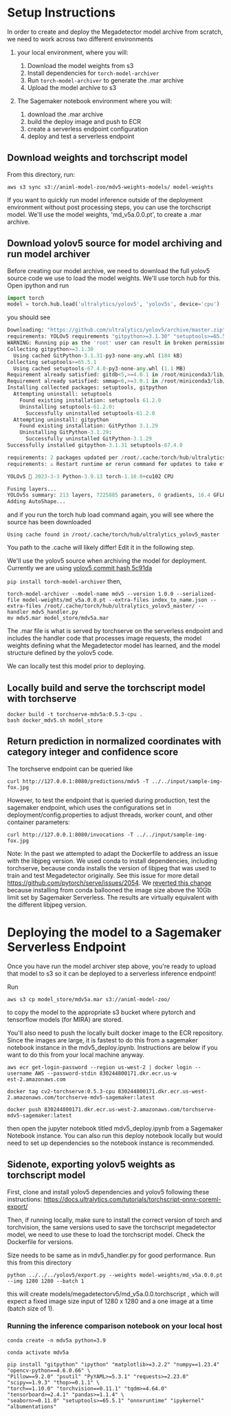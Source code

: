 # Setup Instructions

In order to create and deploy the Megadetector model archive from scratch, we need to work across two different environments

1. your local environment, where you will:
   1. Download the model weights from s3
   2. Install dependencies for `torch-model-archiver`
   3. Run `torch-model-archiver` to generate the .mar archive
   4. Upload the model archive to s3

2. The Sagemaker notebook environment where you will:
   1. download the .mar archive
   2. build the deploy image and push to ECR
   3. create a serverless endpoint configuration
   4. deploy and test a serverless endpoint

## Download weights and torchscript model

From this directory, run:
```
aws s3 sync s3://animl-model-zoo/mdv5-weights-models/ model-weights
```

If you want to quickly run model inference outside of the deployment environment without post processing steps, you can use the torchscript model. We'll use the model weights, 'md_v5a.0.0.pt', to create a .mar archive.

## Download yolov5 source for model archiving and run model archiver

Before creating our model archive, we need to download the full yolov5 source code we use to load the model weights. We'll use torch hub for this. Open ipython and run

```python
import torch
model = torch.hub.load('ultralytics/yolov5', 'yolov5s', device='cpu')
```

you should see

```python
Downloading: "https://github.com/ultralytics/yolov5/archive/master.zip" to /root/.cache/torch/hub/master.zip
requirements: YOLOv5 requirements "gitpython>=3.1.30" "setuptools>=65.5.1" not found, attempting AutoUpdate...
WARNING: Running pip as the 'root' user can result in broken permissions and conflicting behaviour with the system package manager. It is recommended to use a virtual environment instead: https://pip.pypa.io/warnings/venv
Collecting gitpython>=3.1.30
  Using cached GitPython-3.1.31-py3-none-any.whl (184 kB)
Collecting setuptools>=65.5.1
  Using cached setuptools-67.4.0-py3-none-any.whl (1.1 MB)
Requirement already satisfied: gitdb<5,>=4.0.1 in /root/miniconda3/lib/python3.9/site-packages (from gitpython>=3.1.30) (4.0.10)
Requirement already satisfied: smmap<6,>=3.0.1 in /root/miniconda3/lib/python3.9/site-packages (from gitdb<5,>=4.0.1->gitpython>=3.1.30) (5.0.0)
Installing collected packages: setuptools, gitpython
  Attempting uninstall: setuptools
    Found existing installation: setuptools 61.2.0
    Uninstalling setuptools-61.2.0:
      Successfully uninstalled setuptools-61.2.0
  Attempting uninstall: gitpython
    Found existing installation: GitPython 3.1.29
    Uninstalling GitPython-3.1.29:
      Successfully uninstalled GitPython-3.1.29
Successfully installed gitpython-3.1.31 setuptools-67.4.0

requirements: 2 packages updated per /root/.cache/torch/hub/ultralytics_yolov5_master/requirements.txt
requirements: ⚠️ Restart runtime or rerun command for updates to take effect

YOLOv5 🚀 2023-3-3 Python-3.9.13 torch-1.10.0+cu102 CPU

Fusing layers... 
YOLOv5s summary: 213 layers, 7225885 parameters, 0 gradients, 16.4 GFLOPs
Adding AutoShape... 
```

and if you run the torch hub load command again, you will see where the source has been downloaded

```
Using cache found in /root/.cache/torch/hub/ultralytics_yolov5_master
```

You path to the .cache will likely differ! Edit it in the following step.

We'll use the yolov5 source when archiving the model for deployment. Currently we are using [yolov5 commit hash 5c91da](https://github.com/ultralytics/yolov5/tree/5c91daeaecaeca709b8b6d13bd571d068fdbd003)

`pip install torch-model-archiver` then,

```
torch-model-archiver --model-name mdv5 --version 1.0.0 --serialized-file model-weights/md_v5a.0.0.pt --extra-files index_to_name.json --extra-files /root/.cache/torch/hub/ultralytics_yolov5_master/ --handler mdv5_handler.py
mv mdv5.mar model_store/mdv5a.mar
```

The .mar file is what is served by torchserve on the serverless endpoint and includes the handler code that processes image requests, the model weights defining what the Megadetector model has learned, and the model structure defined by the yolov5 code.

We can locally test this model prior to deploying.

## Locally build and serve the torchscript model with torchserve

```
docker build -t torchserve-mdv5a:0.5.3-cpu .
bash docker_mdv5.sh model_store
```

## Return prediction in normalized coordinates with category integer and confidence score

The torchserve endpoint can be queried like
```
curl http://127.0.0.1:8080/predictions/mdv5 -T ../../input/sample-img-fox.jpg
```

However, to test the endpoint that is queried during production, test the sagemaker endpoint, which uses the configurations set in deployment/config.properties to adjust threads, worker count, and other container parameters:

```
curl http://127.0.0.1:8080/invocations -T ../../input/sample-img-fox.jpg
```

Note: In the past we attempted to adapt the Dockerfile to address an issue with the libjpeg version. We used conda to install dependencies, including torchserve, because conda installs the version of libjpeg that was used to train and test Megadetector originally. See this issue for more detail https://github.com/pytorch/serve/issues/2054. We [reverted this change](https://github.com/tnc-ca-geo/animl-ml/pull/98/commits/b2bbff5316fbb15023025b2373dcdc9354dd26a7) because installing from conda ballooned the image size above the 10Gb limit set by Sagemaker Serverless. The results are virtually equivalent with the different libjpeg version.


# Deploying the model to a Sagemaker Serverless Endpoint

Once you have run the model archiver step above, you're ready to upload that model to s3 so it can be deployed to a serverless inference endpoint!

Run 


`aws s3 cp model_store/mdv5a.mar s3://animl-model-zoo/`

to copy the model to the appropriate s3 bucket where pytorch and tensorflow models (for MIRA) are stored.

You'll also need to push the locally built docker image to the ECR repository. Since the images are large, it is fastest to do this from a sagemaker notebook instance in the mdv5_deploy.ipynb. Instructions are below if you want to do this from your local machine anyway.

```
aws ecr get-login-password --region us-west-2 | docker login --username AWS --password-stdin 830244800171.dkr.ecr.us-w
est-2.amazonaws.com

docker tag cv2-torchserve:0.5.3-cpu 830244800171.dkr.ecr.us-west-2.amazonaws.com/torchserve-mdv5-sagemaker:latest

docker push 830244800171.dkr.ecr.us-west-2.amazonaws.com/torchserve-mdv5-sagemaker:latest
```

then open the jupyter notebook titled mdv5_deploy.ipynb from a Sagemaker Notebook instance. You can also run this deploy notebook locally but would need to set up dependencies so the notebook instance is recommended.


## Sidenote, exporting yolov5 weights as torchscript model

First, clone and install yolov5 dependencies and yolov5 following these instructions: https://docs.ultralytics.com/tutorials/torchscript-onnx-coreml-export/

Then, if running locally, make sure to install the correct version of torch and torchvision, the same versions used to save the torchscript megadetector model, we need to use these to load the torchscript model. Check the Dockerfile for versions.

Size needs to be same as in mdv5_handler.py for good performance. Run this from this directory 
```
python ../../../yolov5/export.py --weights model-weights/md_v5a.0.0.pt --img 1280 1280 --batch 1 
```
this will create models/megadetectorv5/md_v5a.0.0.torchscript , which will expect a fixed image size input of 1280 x 1280 and a one image at a time (batch size of 1).

### Running the inference comparison notebook on your local host

`conda create -n mdv5a python=3.9`

```
conda activate mdv5a

pip install "gitpython" "ipython" "matplotlib>=3.2.2" "numpy==1.23.4" "opencv-python==4.6.0.66" \
"Pillow==9.2.0" "psutil" "PyYAML>=5.3.1" "requests>=2.23.0" "scipy==1.9.3" "thop>=0.1.1" \
"torch==1.10.0" "torchvision==0.11.1" "tqdm>=4.64.0" "tensorboard>=2.4.1" "pandas>=1.1.4" \
"seaborn>=0.11.0" "setuptools>=65.5.1" "onnxruntime" "ipykernel" "albumentations"
```